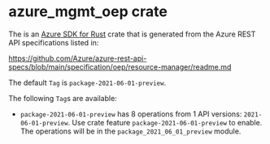 # azure_mgmt_oep crate

The is an [Azure SDK for Rust](https://github.com/Azure/azure-sdk-for-rust) crate that is generated from the Azure REST API specifications listed in:

https://github.com/Azure/azure-rest-api-specs/blob/main/specification/oep/resource-manager/readme.md

The default `Tag` is `package-2021-06-01-preview`.

The following `Tag`s are available:

- `package-2021-06-01-preview` has 8 operations from 1 API versions: `2021-06-01-preview`. Use crate feature `package-2021-06-01-preview` to enable. The operations will be in the `package_2021_06_01_preview` module.